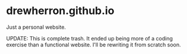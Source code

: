 # drewherron.github.io

Just a personal website.

UPDATE: This is complete trash. It ended up being more of a coding exercise than a functional website. I'll be rewriting it from scratch soon.
